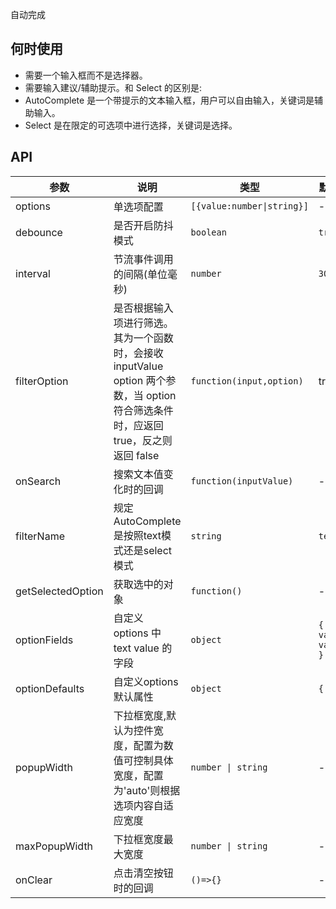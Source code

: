 自动完成

## 何时使用

- 需要一个输入框而不是选择器。
- 需要输入建议/辅助提示。和 Select 的区别是:
- AutoComplete 是一个带提示的文本输入框，用户可以自由输入，关键词是辅助输入。
- Select 是在限定的可选项中进行选择，关键词是选择。

## API

| 参数 | 说明 | 类型 | 默认值 |
| --- | --- | --- | --- |
| options | 单选项配置 | `[{value:number\|string}]` | - |
| debounce | 是否开启防抖模式 | `boolean` | `true` |
| interval | 节流事件调用的间隔(单位毫秒) | `number` | `300` |
| filterOption | 是否根据输入项进行筛选。其为一个函数时，会接收 inputValue option 两个参数，当 option 符合筛选条件时，应返回 true，反之则返回 false | `function(input,option)` | true |
| onSearch | 搜索文本值变化时的回调 | `function(inputValue)` | - |
| filterName | 规定AutoComplete是按照text模式还是select模式 | `string` | `text` |
| getSelectedOption | 获取选中的对象 | `function()` | - |
| optionFields | 自定义 options 中 text value 的字段 | `object` | `{ value: value, }` |
| optionDefaults | 自定义options默认属性 | `object` | `{ }` |
| popupWidth | 下拉框宽度,默认为控件宽度，配置为数值可控制具体宽度，配置为'auto'则根据选项内容自适应宽度 | `number \| string` | - |
| maxPopupWidth | 下拉框宽度最大宽度 | `number \| string` | - |
| onClear | 点击清空按钮时的回调 | `()=>{}` | - |